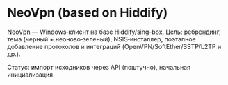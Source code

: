 # NeoVpn (based on Hiddify)

NeoVpn — Windows‑клиент на базе Hiddify/sing-box. Цель: ребрендинг, тема (черный + неоново‑зеленый), NSIS‑инсталлер, поэтапное добавление протоколов и интеграций (OpenVPN/SoftEther/SSTP/L2TP и др.).

Статус: импорт исходников через API (поштучно), начальная инициализация.
